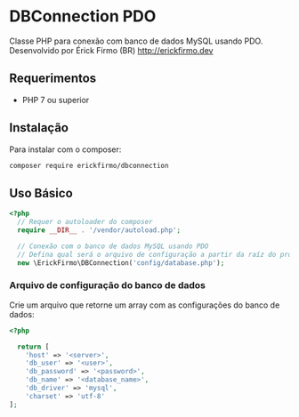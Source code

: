 # DBConnection PDO

Classe PHP para conexão com banco de dados MySQL usando PDO. Desenvolvido por Érick Firmo (BR) http://erickfirmo.dev


## Requerimentos
- PHP 7 ou superior


## Instalação
Para instalar com o composer:


```sh
composer require erickfirmo/dbconnection
```


## Uso Básico
```php
<?php
  // Requer o autoloader do composer
  require __DIR__ . '/vendor/autoload.php';

  // Conexão com o banco de dados MySQL usando PDO
  // Defina qual será o arquivo de configuração a partir da raíz do projeto
  new \ErickFirmo\DBConnection('config/database.php');

```

### Arquivo de configuração do banco de dados
Crie um arquivo que retorne um array com as configurações do banco de dados:
```php
<?php

  return [
    'host' => '<server>',
    'db_user' => '<user>',
    'db_password' => '<password>',
    'db_name' => '<database_name>',
    'db_driver' => 'mysql',
    'charset' => 'utf-8'
];

```

<!--## Licença
` erickfirmo/dbconnection` é uma biblioteca de código aberto licenciado sob a licença <a href="https://opensource.org/licenses/MIT" target="_blank">MIT</a>.-->


<!--<a href="https://erickfirmo.dev" target="_blank">Érick Firmo</a>-->
